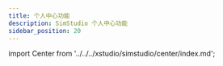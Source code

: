 ```yaml
---
title: 个人中心功能
description: SimStudio 个人中心功能
sidebar_position: 20
---
```


import Center from '../../../xstudio/simstudio/center/index.md';

<Center />